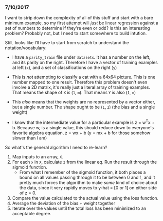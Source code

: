 ### 7/10/2017
I want to strip down the complexity of all of this stuff and start with a bare minimum example, so my first attempt will _just_ be linear regression against a set of numbers to determine if they're even or odd? Is this an interesting problem? Probably not, but I need to start somewhere to build intution.

Still, looks like I'll have to start from scratch to understand the notation/vocabulary:

- I have a `parity_train` file under `datasets`. It has a number on the left, and its parity on the right. Therefore I have a vector of training examples at left (`x`), and a set of classifications on the right (`y`)

- This is _not_ attempting to classify a cat with a 64x64 picture. This is one number mapped to one result. Therefore this problem doesn't even involve a 2D matrix, it's really just a literal array of training examples. That means the shape of `X` is (`1`, `m`). That means `Y` is also (`1`, `m`) 

- This _also_ means that the weights are no represented by a vector either, but a single number. The shape ought to be (`1`, `2`) (the bias and a single weight)

- I know that the intermediate value for a particular example is z = w<sup>T</sup>x + b. Because w, is a single value, this should reduce down to everyone's favorite algebra equation, z = wx + b (y = mx + b for those somehow slower than I am)

So what's the general algorithm I need to re-learn?

1. Map inputs to an array, `X`.
2. For each `x` in `X`, calculate `z` from the linear eq. Run the result through the sigmoid function.
    - From what I remember of the sigmoid function, it both places a bound on all values passing through it to be between 0 and 1, and it pretty much forces the algorithm to make _some_ kind of choice about the data, since it very rapidly moves to y-hat = [0 or 1] on either side of z = 0.
3. Compare the value calculated to the actual value using the loss function.
4. Average the deviation of the bias + weight together
5. Iterate over the values until the total loss has been minimized to an acceptable degree.